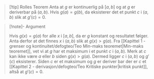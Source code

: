 > [!tip] Rolles Teorem
> Anta at $g$ er kontinuerlig på $[a,b]$ og at $g$ er deriverbar på $(a,b)$. Hvis $g(a) = g(b)$, da eksisterer det et punkt $c$ i $(a,b)$ slik at $g'(c) = 0$.
> 


> [!note]- Argument 
> 
> Hvis $g(x) = g(a)$ for alle $x$ i $[a,b]$, da er $g$ konstant og resultatet følger. Anta derfor at det finnes $x$ i $(a,b)$ slik at $g(x) > g(a)$. Fra [[Kapittel 1 - grenser og kontinuitet/defogteo/Teo Min-maks teoremet|Min-maks teoremet]], vet vi at $g$ har et maksimum i et punkt $c$ i $(a,b)$. Merk at $c$ kan ikke være $a$ eller $b$ siden $g(x) > g(a)$. Dermed ligger $c$ i $(a,b)$ og $g'(c)$ eksisterer. Siden $c$ er et maksimum og $g$ er deriver bar der er $c$ et [[Kapittel 2 - derivasjon/defogteo/Teo Kritiske punkter|kritisk punkt]], altså at $g'(c) = 0$. 


